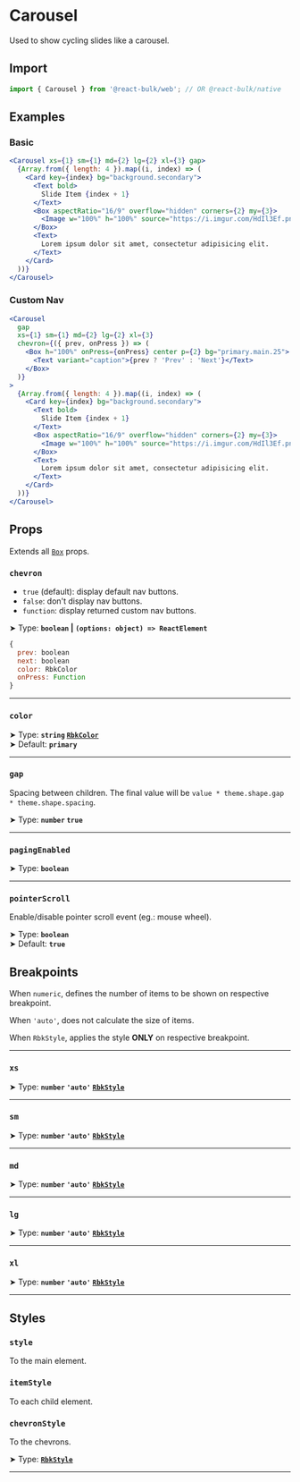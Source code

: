 # Carousel

Used to show cycling slides like a carousel.


## Import

```jsx
import { Carousel } from '@react-bulk/web'; // OR @react-bulk/native
```

## Examples

### Basic

```jsx live
<Carousel xs={1} sm={1} md={2} lg={2} xl={3} gap>
  {Array.from({ length: 4 }).map((i, index) => (
    <Card key={index} bg="background.secondary">
      <Text bold>
        Slide Item {index + 1}
      </Text>
      <Box aspectRatio="16/9" overflow="hidden" corners={2} my={3}>
        <Image w="100%" h="100%" source="https://i.imgur.com/HdIl3Ef.png" />
      </Box>
      <Text>
        Lorem ipsum dolor sit amet, consectetur adipisicing elit.
      </Text>
    </Card>
  ))}
</Carousel>
```

### Custom Nav

```jsx live
<Carousel
  gap
  xs={1} sm={1} md={2} lg={2} xl={3}
  chevron={({ prev, onPress }) => (
    <Box h="100%" onPress={onPress} center p={2} bg="primary.main.25">
      <Text variant="caption">{prev ? 'Prev' : 'Next'}</Text>
    </Box>
  )}
>
  {Array.from({ length: 4 }).map((i, index) => (
    <Card key={index} bg="background.secondary">
      <Text bold>
        Slide Item {index + 1}
      </Text>
      <Box aspectRatio="16/9" overflow="hidden" corners={2} my={3}>
        <Image w="100%" h="100%" source="https://i.imgur.com/HdIl3Ef.png" />
      </Box>
      <Text>
        Lorem ipsum dolor sit amet, consectetur adipisicing elit.
      </Text>
    </Card>
  ))}
</Carousel>
```

## Props

Extends all [`Box`](/docs/core/box#props) props.

### **`chevron`**

- `true` (default): display default nav buttons.
- `false`: don't display nav buttons.
- `function`: display returned custom nav buttons.


➤ Type: **`boolean` | `(options: object) => ReactElement`** <br/>

```js title="options"
{
  prev: boolean
  next: boolean
  color: RbkColor
  onPress: Function
}
```

---

### **`color`**

➤ Type: **`string` [`RbkColor`](/docs/type-reference/rbk-color)** <br/>
➤ Default: **`primary`**

---

### **`gap`**

Spacing between children. The final value will be `value * theme.shape.gap * theme.shape.spacing`.

➤ Type: **`number` `true`** <br/>

---

### **`pagingEnabled`**

➤ Type: **`boolean`** <br/>

---

### **`pointerScroll`**

Enable/disable pointer scroll event (eg.: mouse wheel).

➤ Type: **`boolean`** <br/>
➤ Default: **`true`** <br/>

## Breakpoints

When `numeric`, defines the number of items to be shown on respective breakpoint.

When `'auto'`, does not calculate the size of items.

When `RbkStyle`, applies the style **ONLY** on respective breakpoint.

---

### **`xs`**

➤ Type: **`number` `'auto'` [`RbkStyle`](/docs/type-reference/rbk-style)** <br/>

---

### **`sm`**

➤ Type: **`number` `'auto'` [`RbkStyle`](/docs/type-reference/rbk-style)** <br/>

---

### **`md`**

➤ Type: **`number` `'auto'` [`RbkStyle`](/docs/type-reference/rbk-style)** <br/>

---

### **`lg`**

➤ Type: **`number` `'auto'` [`RbkStyle`](/docs/type-reference/rbk-style)** <br/>

---

### **`xl`**

➤ Type: **`number` `'auto'` [`RbkStyle`](/docs/type-reference/rbk-style)** <br/>

---

## Styles

### **`style`**
To the main element.

### **`itemStyle`**
To each child element.

### **`chevronStyle`**
To the chevrons.

➤ Type: **[`RbkStyle`](/docs/type-reference/rbk-style)** <br/>

---
